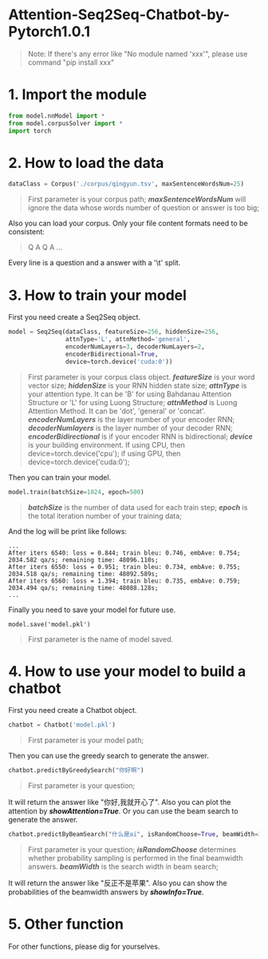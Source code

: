 Attention-Seq2Seq-Chatbot-by-Pytorch1.0.1
===
> Note: If there's any error like "No module named 'xxx'", please use command "pip install xxx"
# 1. Import the module
```python
from model.nnModel import *
from model.corpusSolver import *
import torch
```
# 2. How to load the data
```python
dataClass = Corpus('./corpus/qingyun.tsv', maxSentenceWordsNum=25)
```
>First parameter is your corpus path;
>***maxSentenceWordsNum*** will ignore the data whose words number of question or answer is too big;

Also you can load your corpus. Only your file content formats need to be consistent:
>Q  A
>Q  A
>...

Every line is a question and a answer with a '\t' split.
# 3. How to train your model
First you need create a Seq2Seq object.
```python
model = Seq2Seq(dataClass, featureSize=256, hiddenSize=256, 
                attnType='L', attnMethod='general', 
                encoderNumLayers=3, decoderNumLayers=2, 
                encoderBidirectional=True, 
                device=torch.device('cuda:0'))
```
>First parameter is your corpus class object.
***featureSize*** is your word vector size;
>***hiddenSize*** is your RNN hidden state size;
>***attnType*** is your attention type. It can be 'B' for using Bahdanau Attention Structure or 'L' for using Luong Structure;
> ***attnMethod*** is Luong Attention Method. It can be 'dot', 'general' or 'concat'.
> ***encoderNumLayers*** is the layer number of your encoder RNN;
> ***decoderNumlayers*** is the layer number of your decoder RNN;
> ***encoderBidirectional*** is if your encoder RNN is bidirectional;
> ***device*** is your building environment. If using CPU, then device=torch.device('cpu'); if using GPU, then device=torch.device('cuda:0');

Then you can train your model.
```python
model.train(batchSize=1024, epoch=500)
```
>***batchSize*** is the number of data used for each train step;
>***epoch*** is the total iteration number of your training data;

And the log will be print like follows:
```
...
After iters 6540: loss = 0.844; train bleu: 0.746, embAve: 0.754; 2034.582 qa/s; remaining time: 48096.110s;
After iters 6550: loss = 0.951; train bleu: 0.734, embAve: 0.755; 2034.518 qa/s; remaining time: 48092.589s;
After iters 6560: loss = 1.394; train bleu: 0.735, embAve: 0.759; 2034.494 qa/s; remaining time: 48088.128s;
...
```
Finally you need to save your model for future use.
```
model.save('model.pkl')
```
>First parameter is the name of model saved.
# 4. How to use your model to build a chatbot
First you need create a Chatbot object.
```python
chatbot = Chatbot('model.pkl')
```
>First parameter is your model path;

Then you can use the greedy search to generate the answer.
```python
chatbot.predictByGreedySearch("你好啊")
```
>First parameter is your question;

It will return the answer like "你好,我就开心了". Also you can plot the attention by ***showAttention=True***.
Or you can use the beam search to generate the answer.
```python
chatbot.predictByBeamSearch("什么是ai", isRandomChoose=True, beamWidth=10)
```
>First parameter is your question;
>***isRandomChoose*** determines whether probability sampling is performed in the final beamwidth answers.
>***beamWidth*** is the search width in beam search; 

It will return the answer like "反正不是苹果". Also you can show the probabilities of the beamwidth answers by ***showInfo=True***.
# 5. Other function
For other functions, please dig for yourselves.
